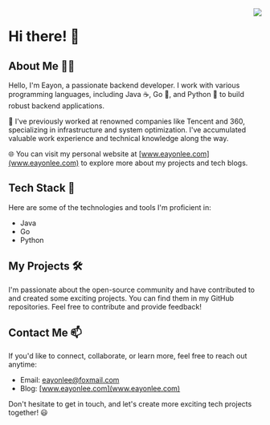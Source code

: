 <img align="right" src="https://github-readme-stats.vercel.app/api?username=EayonLee&show_icons=true&icon_color=CE1D2D&text_color=718096&bg_color=ffffff&hide_title=true" />


# Hi there! 🙋

## About Me 👨‍💻

Hello, I'm Eayon, a passionate backend developer. I work with various programming languages, including Java ☕, Go 🐹, and Python 🐍 to build robust backend applications.

🏢 I've previously worked at renowned companies like Tencent and 360, specializing in infrastructure and system optimization. I've accumulated valuable work experience and technical knowledge along the way.

🌐 You can visit my personal website at [www.eayonlee.com](www.eayonlee.com) to explore more about my projects and tech blogs.

## Tech Stack 💼

Here are some of the technologies and tools I'm proficient in:

- Java
- Go
- Python

## My Projects 🛠️

I'm passionate about the open-source community and have contributed to and created some exciting projects. You can find them in my GitHub repositories. Feel free to contribute and provide feedback!

## Contact Me 📫

If you'd like to connect, collaborate, or learn more, feel free to reach out anytime:

- Email: eayonlee@foxmail.com
- Blog: [www.eayonlee.com](www.eayonlee.com)

Don't hesitate to get in touch, and let's create more exciting tech projects together! 😃
